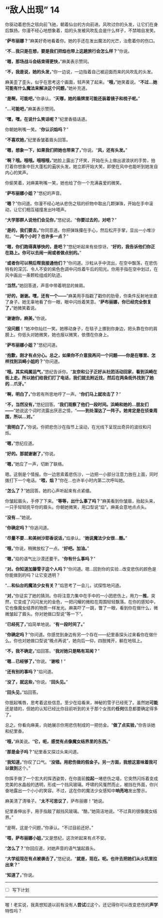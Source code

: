 # “敌人出现” 14

你驱动着悲伤之毯向前飞驰，朝着仙台的方向前进。风吹过你的头发，让它们在身后飘扬。你漫不经心地想象着，焰的头发被风吹乱会是什么样子，不禁暗自发笑。

“**萨布丽娜？**”麻美好奇地看着你。她的手还在发出魔法的光芒，治愈着你的伤口。

“**不...我只是在想，要是我们把焰也带上这趟旅行会怎么样？**”你说。

“**嗯，那场战斗会结束得更快，**”麻美表示赞同。

“**不，我是说，她的头发，**”你一边说，一边指着自己被迎面而来的风吹乱的头发。

麻美歪了歪头，似乎在思考这个画面，轻声笑了起来。“**哦，**”她笑着说。“**不过...她可能有什么魔法来解决这个问题，**”她补充道。

“**是啊，可能吧，**”你承认。“**天哪，她的盾牌里可能还装着镜子和梳子呢。**”

“**...可能吧，**”麻美表示赞同。

“**嘿，嘿，在说什么笑话呢？**”纪里香插话道。

你朝她咧嘴一笑。“**你认识焰吗？**”

“**不喜欢她，**”纪里香皱着眉头回答。

“**嗯，想象一下，如果我们把她也带来了，**”你说。“**风，还有头发。**”

“**啊？哦。哦哦。哦哦哦，**”她脸上露出了坏笑，开始在头上做出波浪状的手势，拍打着你想象中巨大蓬松的**云**状头发。她立即开始大笑，即使在风中也能听到她发自内心的笑声。

你偷笑着，对麻美咧嘴一笑，她也给了你一个充满喜爱的微笑。

“**萨布丽娜小姐？**”悠纪的声音。

“**嗯？**”你问道。你漫不经心地从悲伤之毯的织物中取出几颗弹珠，开始在手中滚动，让它们相互碰撞发出咔嗒声。

“**大学那群人说他们会见你，**”悠纪说。“**你要过去的，对吧？**”

“**是的，我们要去，**”你同意道。你把弹珠攥在手心，然后松开手掌，显出一小堆沙粒。“**一两个小时？也许多一点？**”

“**嗯，你们跑得真够快的，是吧？**”悠纪听起来有些惊讶。“**好的，我告诉他们你正在路上。你可以去闹一闹或者做点别的。**”

“**或者你可以稍后帮我接通他们？**”你问道。沙粒从手中流出，在空中飘荡，在悲伤特有的深沉、令人不安的紫色色调中闪烁着午后的阳光。你用手指在空中划过，在风中画出一条颗粒组成的轨迹。

“**当然，**”她回答道，声音中带着明显的耸肩。

“**好的，谢谢。嘿，还有一个——**”麻美用手指戳了戳你的肋骨，你条件反射地坐直了身子。她无辜地看了你一眼，眼中闪烁着笑意。“**萨布丽娜，你已经完全恢复了，**”她微笑着说。

“**谢谢你，麻美，**”你说。

“**没问题！**”她冲你灿烂一笑。她移动身子，在毯子上挪到你身边，把头靠在你的肩膀上。你低头对她微笑，她也报以微笑，依偎在你身上。

“**萨布丽娜小姐？**”悠纪问道。

“**抱歉，刚才有点分心。总之，如果你不介意我再问一个问题——你是在哪里、怎样找到浜崎小姐的？**”你问道。

“**哦。其实纯属运气，**”悠纪告诉你。“**友奈和公子正好从社团活动回家，看到浜崎在街上走。所以她们给我们打了电话，我们就去附近找，然后在两条街外找到了她的...爪牙。**”

“**啊，明白了，**”你若有所思地哼了一声。“**你们马上就攻击了？**”

“**不，当然没有，**”悠纪回答。“**我们观察了他们一段时间。浜崎和她的...朋友们——**”她说这个词时流露出厌恶之情，“**——到处溜达了一阵子。她肯定是在侦查周围，所以...对。**”

“**我明白了，**”你说。你把悲伤沙在指节上滚动，在光线下呈现出奇异的波纹和闪烁。

“**嗯，**”悠纪应道。

“**好的。那就谢谢了，**”你说。

“**嗯，**”她应了一声，切断了联络。

嗯。这倒是个情报。你一边思索着悲伤沙，一边把一小部分注意力放在上面，同时拨打下一个电话。“**喂，焰？**”你在...也许半小时内第二次呼叫她。

“**怎么了？**”她回答。她的心声听起来有点紧绷。

你皱起眉头，手停了下来。“**等等，出什么事了吗？**”麻美看到你皱眉，抬起头来，一只手轻轻抚平你的眉头。你朝她微笑，用口型说“焰”。麻美会意地点点头。

“**没有...**”她说。

“**你确定吗？**”你追问道。

“**尽量不要...和美树沙耶香说话，**”焰承认。“**她说魔法少女很...酷。**”

“**哦，**”你说，稍微放松了一点。“**好吧。加油。**”

“**嗯，**”焰的语气比沙漠还要干。“**你有什么事吗？**”

“**对。你知道加藤雪子这个人吗？**”你问道。嗯...回到你的实验...改变悲伤的颜色是你能做到的吗？让它变透明？

“**...和仙台的魔法少女有关？**”焰思考了一会儿，试探性地问道。

“**对，**”你证实了她的猜测。你将注意力集中在手中的一小团悲伤上，用力一**推**。突然，它变成了闪闪发光的金色，一把闪耀的微粒在周围轻轻飘落。在你的感知中，它也像魔女结界的物质一样发光。麻美吓了一跳，瞥了一眼，看到你在做什么，微微皱起了眉头。你对她做口型说“等一下”。

“**已经死了，**”焰简单地说。“**有一段时间了。**”

“**你确定吗？**”你问道。你感觉到身边有另一个存在——纪里香探头过来看你在做什么。你也对她做口型说“晚点再说”，她向后一仰，四肢摊开，躺在地毯上。

“**不，我不确定，**”焰回答。“**我对她只是略有耳闻？**”

“**嗯...已经够了，**”你说。“**谢啦！**”

“**还有别的事吗？**”焰问道。

“**没了，就这些，**”你说。“**回头见。**”

“**回头见，**”焰回答。

你抿起嘴唇，思考着这些信息。至少在焰看来，神秘的雪子已经死了。虽然她**可能**还是错的，但她的认知已经比你目前听到的关于那个女孩的**任何**信息都要确定得多了。

总之。你看向麻美，向她展示你用悲伤制成的一把仿金。“**做了点实验，**”你告诉她和纪里香。

“**哦，**”麻美说。“**它，呃，感觉有点像魔女结界里的东西。**”

“**那是金子吗？**”纪里香又探过头来问道。

“**我知道，**”你叹了口气。“**没错。用悲伤做的假金子。另一方面，我想这意味着我可以做到**这个。”

你挥手做了一个宏大的挥洒姿势，在你面前**拉起**一堵悲伤之墙，它突然闪烁着变成完美的水晶般的透明，形成一个挡风玻璃。呼啸的风戛然而止，被挡在外面，你兴奋地露出一个小小的笑容。不过，这在你的魔法少女感知中**响亮地**发出警示。

麻美清了清嗓子。“**太不可思议了**，萨布丽娜！”她说。

纪里香伸出手，用手指敲了敲挡风玻璃。“酷，”她简洁地说。“不过真的很像魔女结界。”

“是啊，这是个问题，”你承认。“不过目前还好。”

“**喂，萨布丽娜小姐，**”又是悠纪，这次听起来有点不安。

“**怎么了？**”你回应道，对她声音的语气皱起眉头。

“**大学组现在有点被袭击了，**”悠纪说。“**就是，**现在**。呃。也许去把她们从火坑里拉出来？**”

“**知道了，**”你说。

---

- [ ] 写下计划

---

喔！老实说，我真想知道以前有没有人**尝试**过这个。还记得你可以改变悲伤的**声学**特性吗？

